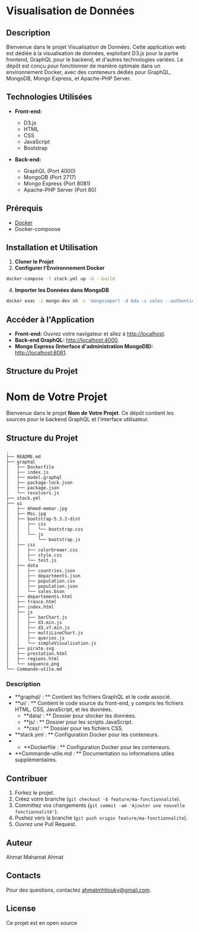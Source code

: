 # Visualisation de Données

## Description
Bienvenue dans le projet Visualisation de Données. 
Cette application web est dédiée à la visualisation de données, exploitant D3.js pour la partie frontend, GraphQL pour le backend, et 
d'autres technologies variées. Le dépôt est conçu pour fonctionner de manière optimale dans un environnement Docker, avec des conteneurs dédiés pour GraphQL, MongoDB, Mongo Express, et Apache-PHP Server.

## Technologies Utilisées
- **Front-end:**
  - D3.js
  - HTML
  - CSS
  - JavaScript
  - Bootstrap

- **Back-end:**
  - GraphQL (Port 4000)
  - MongoDB (Port 2717)
  - Mongo Express (Port 8081)
  - Apache-PHP Server (Port 80)

## Prérequis
- [Docker](https://www.docker.com/get-started)
- Docker-compoose

## Installation et Utilisation

1. **Cloner le Projet**
2. **Configurer l'Environnement Docker**
```bash
docker-compose -f stack.yml up -d --build
```
4. **Importer les Données dans MongoDB**
```bash
docker exec -i mongo-dev sh -c 'mongoimport -d bda -c sales --authenticationDatabase admin -u root -p example' < ui/data/sales.bson
```
## Accéder à l'Application

- **Front-end:** Ouvrez votre navigateur et allez à [http://localhost](http://localhost).
- **Back-end GraphQL:** [http://localhost:4000](http://localhost:4000).
- **Mongo Express (Interface d'administration MongoDB):** [http://localhost:8081](http://localhost:8081).

## Structure du Projet
# Nom de Votre Projet

Bienvenue dans le projet **Nom de Votre Projet**. Ce dépôt contient les sources pour le backend GraphQL et l'interface utilisateur.

## Structure du Projet

```plaintext
.
├── README.md
├── graphql
│   ├── Dockerfile
│   ├── index.js
│   ├── model.graphql
│   ├── package-lock.json
│   ├── package.json
│   └── resolvers.js
├── stack.yml
├── ui
│   ├── Ahmed-memar.jpg
│   ├── Moi.jpg
│   ├── bootstrap-5.3.2-dist
│   │   ├── css
│   │   │   └── bootstrap.css
│   │   └── js
│   │       └── bootstrap.js
│   ├── css
│   │   ├── colorbrewer.css
│   │   ├── style.css
│   │   └── test.js
│   ├── data
│   │   ├── countries.json
│   │   ├── departments.json
│   │   ├── population.csv
│   │   ├── population.json
│   │   └── sales.bson
│   ├── departements.html
│   ├── france.html
│   ├── index.html
│   ├── js
│   │   ├── barChart.js
│   │   ├── d3.min.js
│   │   ├── d3.v7.min.js
│   │   ├── multiLineChart.js
│   │   ├── queries.js
│   │   └── simpleVisualisation.js
│   ├── pirate.svg
│   ├── prestation.html
│   ├── regions.html
│   └── sequence.png
└── Commande-utile.md
```

### Description
- **graphql/ : ** Contient les fichiers GraphQL et le code associé.
- **ui/ : ** Contient le code source du front-end, y compris les fichiers HTML, CSS, JavaScript, et les données.
  - **data/ : ** Dossier pour stocker les données.
  - **js/ : ** Dossier pour les scripts JavaScript.
  - **css/ : ** Dossier pour les fichiers CSS.
- **stack.yml : ** Configuration Docker pour les conteneurs.
- - **Dockerfile : ** Configuration Docker pour les conteneurs.
- **Commande-utile.md : ** Documentation ou informations utiles supplémentaires.

## Contribuer

1. Forkez le projet.
2. Créez votre branche (`git checkout -b feature/ma-fonctionnalite`).
3. Committez vos changements (`git commit -am 'Ajouter une nouvelle fonctionnalité'`).
4. Pushez vers la branche (`git push origin feature/ma-fonctionnalite`).
5. Ouvrez une Pull Request.

## Auteur

Ahmat Mahamat Ahmat

## Contacts

Pour des questions, contactez [ahmatmhtlouky@gmail.com](mailto:ahmatmhtlouky@gmail.com).

## License

Ce projet est en open source
